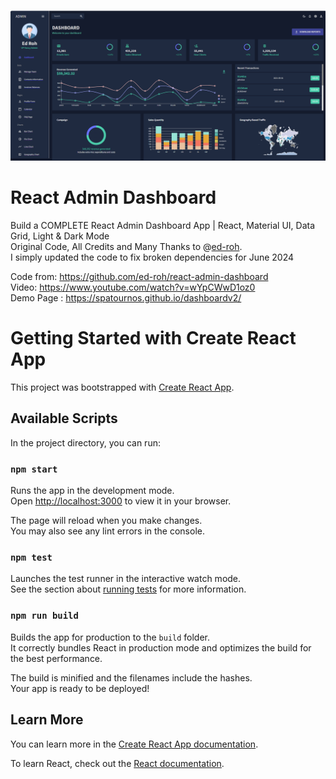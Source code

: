 ![Model](https://github.com/spatournos/dashboardv2/blob/master/src/assets/dashboardv2.png)
# React Admin Dashboard

Build a COMPLETE React Admin Dashboard App | React, Material UI, Data Grid, Light & Dark Mode<br>
Original Code, All Credits and Many Thanks to @[ed-roh](https://github.com/ed-roh).<br> 
I simply updated the code to fix broken dependencies for June 2024

Code from: https://github.com/ed-roh/react-admin-dashboard<br>
Video: https://www.youtube.com/watch?v=wYpCWwD1oz0<br> 
Demo Page : https://spatournos.github.io/dashboardv2/<br> 

# Getting Started with Create React App

This project was bootstrapped with [Create React App](https://github.com/facebook/create-react-app).

## Available Scripts

In the project directory, you can run:

### `npm start`

Runs the app in the development mode.\
Open [http://localhost:3000](http://localhost:3000) to view it in your browser.

The page will reload when you make changes.\
You may also see any lint errors in the console.

### `npm test`

Launches the test runner in the interactive watch mode.\
See the section about [running tests](https://facebook.github.io/create-react-app/docs/running-tests) for more information.

### `npm run build`

Builds the app for production to the `build` folder.\
It correctly bundles React in production mode and optimizes the build for the best performance.

The build is minified and the filenames include the hashes.\
Your app is ready to be deployed!

## Learn More

You can learn more in the [Create React App documentation](https://facebook.github.io/create-react-app/docs/getting-started).

To learn React, check out the [React documentation](https://reactjs.org/).
